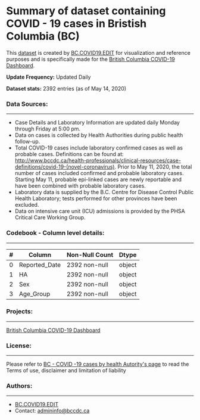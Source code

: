 # Summary of dataset containing COVID - 19 cases in Bristish Columbia (BC)
This [dataset](http://www.bccdc.ca/health-info/diseases-conditions/covid-19/data) is created by [BC.COVID19.EDIT](http://www.bccdc.ca/health-info/diseases-conditions/covid-19/data) for visualization and reference purposes and is specifically made for the [British Columbia COVID-19 Dashboard](https://experience.arcgis.com/experience/a6f23959a8b14bfa989e3cda29297ded). 


**Update Frequency:** Updated Daily

**Dataset stats:** 2392 entries (as of May 14, 2020)

### Data Sources:
--------
* Case Details and Laboratory Information are updated daily Monday through Friday at 5:00 pm.
* Data on cases is collected by Health Authorities during public health follow-up.
* Total COVID-19 cases include laboratory confirmed cases as well as probable cases.  Definitions can be found at: http://www.bccdc.ca/health-professionals/clinical-resources/case-definitions/covid-19-(novel-coronavirus).  Prior to May 11, 2020, the total number of cases included confirmed and probable laboratory cases.  Starting May 11, probable epi-linked cases are newly reportable and have been combined with probable laboratory cases.
* Laboratory data is supplied by the B.C. Centre for Disease Control Public Health Laboratory; tests performed for other provinces have been excluded.
* Data on intensive care unit (ICU) admissions is provided by the PHSA Critical Care Working Group. 

### Codebook - Column level details:
------------

|#   |Column         |Non-Null Count | Dtype |
|--- | ------        | --------------| ----- |
| 0  | Reported_Date | 2392 non-null |  object|
|1   |HA             |2392 non-null  | object|
| 2  | Sex           | 2392 non-null |  object|
| 3  | Age_Group     | 2392 non-null |  object|



### Projects:
-------------
[British Columbia COVID-19 Dashboard](https://experience.arcgis.com/experience/a6f23959a8b14bfa989e3cda29297ded)

### License:
-------------
Please refer to [BC - COVID -19 cases by health Autority's page](https://governmentofbc.maps.arcgis.com/home/item.html?id=f7d1318260b14ac2b334e81e55ee5c9e) to read the Terms of use, disclaimer and limitation of liability



### Authors:
-------------
* [BC.COVID19.EDIT](http://www.bccdc.ca/health-info/diseases-conditions/covid-19/data)
* Contact: admininfo@bccdc.ca
